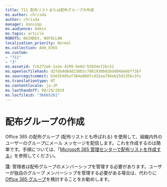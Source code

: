 ```yaml
---
title: 711 配布リストまたは配布グループの作成
ms.author: chrisda
author: chrisda
manager: dansimp
ms.audience: Admin
ms.topic: article
ROBOTS: NOINDEX, NOFOLLOW
localization_priority: Normal
ms.collection: Adm_O365
ms.custom:
- "711"
- "3"
ms.assetid: fcb272e6-1a2e-4299-be0d-55934e72bc51
ms.openlocfilehash: d2fda9d8dd238b5c7881930b02bdd04de6bff3bf
ms.sourcegitcommit: b3e55405af384e868fcd32ea794eb15d1356c3fc
ms.translationtype: HT
ms.contentlocale: ja-JP
ms.lasthandoff: 08/29/2019
ms.locfileid: "36665261"
---
```

# <a name="create-distribution-groups"></a>配布グループの作成

Office 365 の配布グループ (配布リストとも呼ばれる) を使用して、組織内外のユーザーのグループにメール メッセージを配信します。これを作成するのは簡単です。手順については、「[Microsoft 365 管理センターで配布リストを作成する](https://support.office.com/article/b1ffe755-59e5-4369-826d-825f145a8400)」を参照してください。

**注**: 管理者は配布グループのメンバーシップを管理する必要があります。ユーザーが独自のグループ メンバーシップを管理する必要がある場合は、代わりに [Office 365 グループ](https://support.office.com/article/b565caa1-5c40-40ef-9915-60fdb2d97fa2)を検討することをお勧めします。
